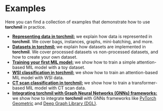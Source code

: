 # Examples

Here you can find a collection of examples that demonstrate how to use **torchmil** in practice.

- [**Representing data in torchmil:**](data_representation.ipynb) we explain how data is represented in **torchmil**. We cover bags, instances, graphs, mini-batching, and more.
- [**Datasets in torchmil:**](datasets.ipynb) we explain how datasets are implemented in **torchmil**. We cover processed datasets vs non-processed datasets, and how to create your own dataset.
- [**Training your first MIL model:**](training_your_first_mil_model.ipynb) we show how to train a simple attention-based MIL model with a toy dataset.
- [**WSI classification in torchmil:**](wsi_classification.ipynb) we show how to train an attention-based MIL model with WSI data.
- [**CT scan classification in torchmil:**](ctscan_classification.ipynb) we show how to train a transformer-based MIL model with CT scan data.
- [**Integrating torchmil with Graph Neural Networks (GNNs) frameworks:**](graph_neural_networks.ipynb) we show how to integrate **torchmil** with GNNs frameworks like [PyTorch Geometric](https://pytorch-geometric.readthedocs.io/en/latest/index.html) and [Deep Graph Library (DGL)](https://www.dgl.ai/).